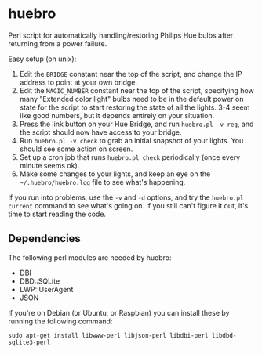 # huebro
Perl script for automatically handling/restoring Philips Hue bulbs after returning from a power failure.

Easy setup (on unix):

1. Edit the `BRIDGE` constant near the top of the script, and change the IP address to point at your own bridge.
2. Edit the `MAGIC_NUMBER` constant near the top of the script, specifying how many "Extended color light" bulbs need to be in the default power on state for the script to start restoring the state of all the lights. 3-4 seem like good numbers, but it depends entirely on your situation.
3. Press the link button on your Hue Bridge, and run `huebro.pl -v reg`, and the script should now have access to your bridge.
4. Run `huebro.pl -v check` to grab an initial snapshot of your lights. You should see some action on screen.
5. Set up a cron job that runs `huebro.pl check` periodically (once every minute seems ok).
6. Make some changes to your lights, and keep an eye on the `~/.huebro/huebro.log` file to see what's happening.

If you run into problems, use the `-v` and `-d` options, and try the `huebro.pl current` command to see what's going on. If you still can't figure it out, it's time to start reading the code.


## Dependencies

The following perl modules are needed by huebro:

* DBI
* DBD::SQLite
* LWP::UserAgent
* JSON

If you're on Debian (or Ubuntu, or Raspbian) you can install these by running the following command:

`sudo apt-get install libwww-perl libjson-perl libdbi-perl libdbd-sqlite3-perl`



